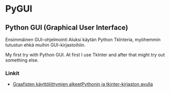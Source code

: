 # PyGUI

## Python GUI (Graphical User Interface)

Ensimmäinen GUI-ohjelmointi
Aluksi käytän Python TkInteria, myöhemmin tutustun ehkä muihin GUI-kirjastoihiin.

My first try with Python GUI.
At first I use TkInter and after that might try out something else.

### Linkit

- [Graafisten käyttöliittymien alkeetPythonin ja tkinter-kirjaston avulla](https://www.cs.tut.fi/~aps/tkinter.pdf)
